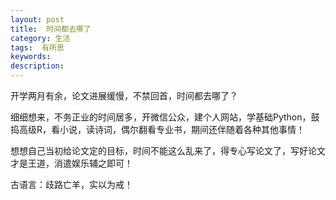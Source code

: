 ```yaml
---
layout: post
title:  时间都去哪了
category: 生活
tags:  有所思
keywords: 
description: 
---
```


开学两月有余，论文进展缓慢，不禁回首，时间都去哪了？

细细想来，不务正业的时间居多，开微信公众，建个人网站，学基础Python，鼓捣高级R，看小说，读诗词，偶尔翻看专业书，期间还伴随着各种其他事情！

想想自己当初给论文定的目标，时间不能这么乱来了，得专心写论文了，写好论文才是王道，消遣娱乐辅之即可！

古语言：歧路亡羊，实以为戒！